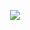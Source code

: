 <p align="center">
  <img src="https://capsule-render.vercel.app/api?type=slice&color=auto&height=300&section=header&text=Hi%20Welcome&fontSize=90" />
</p>
<!--
**deucalion77/deucalion77** is a ✨ _special_ ✨ repository because its `README.md` (this file) appears on your GitHub profile.

Here are some ideas to get you started:

- 🔭 I’m currently working on ...
- 🌱 I’m currently learning ...
- 👯 I’m looking to collaborate on ...
- 🤔 I’m looking for help with ...
- 💬 Ask me about ...
- 📫 How to reach me: ...
- 😄 Pronouns: ...
- ⚡ Fun fact: ...
-->












https://capsule-render.vercel.app/api?
